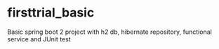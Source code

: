 # firsttrial_basic
Basic spring boot 2 project with h2 db, hibernate repository, functional service and JUnit test
